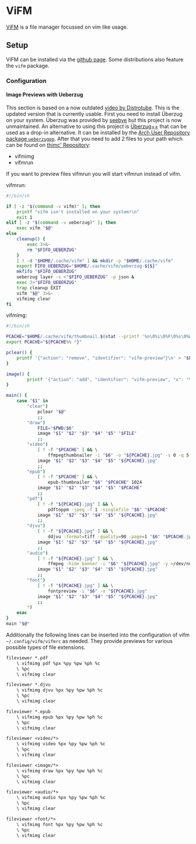 # ViFM

[ViFM](https://vifm.info) is a file manager focussed on vim like usage.

## Setup

ViFM can be installed via the
[github page](https://github.com/vifm/vifm).
Some distributions also feature the `vifm` package.

### Configuration

#### Image Previews with Ueberzug

This section is based on a now outdated
[video by Distrotube](https://www.youtube.com/watch?v=qgxsduCO1pE).
This is the updated version that is currently usable.
First you need to install Überzug on your system.
Überzug was provided by [seebye](https://github.com/seebye/ueberzug) but this
project is now unmaintained.
An alternative to using this project is
[Überzug++](https://github.com/jstkdng/ueberzugpp) that can be used as a drop-in
alternative.
It can be installed by the
[Arch User Repository package `ueberzugpp`](/wiki/linux/package_manager.md#arch-linux-pacman-and-yay).
After that you need to add 2 files to your path which can be found on
[thimc' Repository](https://github.com/thimc/vifmimg):

- vifmimg
- vifmrun

If you want to preview files vifmrun you will start vifmrun instead of vifm.

vifmrun:

```sh
#!/bin/sh

if [ -z "$(command -v vifm)" ]; then
	printf "vifm isn't installed on your system!\n"
	exit 1
elif [ -z "$(command -v ueberzug)" ]; then
	exec vifm "$@"
else
	cleanup() {
		exec 3>&-
	    rm "$FIFO_UEBERZUG"
	}
	[ ! -d "$HOME/.cache/vifm" ] && mkdir -p "$HOME/.cache/vifm"
	export FIFO_UEBERZUG="$HOME/.cache/vifm/ueberzug-${$}"
	mkfifo "$FIFO_UEBERZUG"
	ueberzug layer -s <"$FIFO_UEBERZUG" -p json &
	exec 3>"$FIFO_UEBERZUG"
	trap cleanup EXIT
	vifm "$@" 3>&-
	vifmimg clear
fi
```

vifmimg:

```sh
#!/bin/sh

PCACHE="$HOME/.cache/vifm/thumbnail.$(stat --printf '%n\0%i\0%F\0%s\0%W\0%Y' -- "$(readlink -f "$PWD/$6")" | sha256sum)"
export PCACHE="${PCACHE%% *}"

pclear() {
	printf '{"action": "remove", "identifier": "vifm-preview"}\n' > "$FIFO_UEBERZUG"
}

image() {
		printf '{"action": "add", "identifier": "vifm-preview", "x": "%s", "y": "%s", "width": "%s", "height": "%s", "scaler": "contain", "path": "%s"}\n' "$2" "$3" "$4" "$5" "$6" > "$FIFO_UEBERZUG"
}

main() {
    case "$1" in
        "clear")
			pclear "$@"
			;;
        "draw")
			FILE="$PWD/$6"
			image "$1" "$2" "$3" "$4" "$5" "$FILE"
			;;
        "video")
			[ ! -f "$PCACHE" ] && \
				ffmpegthumbnailer -i "$6" -o "${PCACHE}.jpg" -s 0 -q 5
			image "$1" "$2" "$3" "$4" "$5" "${PCACHE}.jpg"
			;;
        "epub")
			[ ! -f "$PCACHE" ] && \
				epub-thumbnailer "$6" "$PCACHE" 1024
			image "$1" "$2" "$3" "$4" "$5" "$PCACHE"
			;;
        "pdf")
			[ ! -f "${PCACHE}.jpg" ] && \
				pdftoppm -jpeg -f 1 -singlefile "$6" "$PCACHE"
			image "$1" "$2" "$3" "$4" "$5" "${PCACHE}.jpg"
			;;
        "djvu")
			[ ! -f "${PCACHE}.jpg" ] && \
				ddjvu -format=tiff -quality=90 -page=1 "$6" "$PCACHE.jpg"
			image "$1" "$2" "$3" "$4" "$5" "${PCACHE}.jpg"
			;;
        "audio")
			[ ! -f "${PCACHE}.jpg" ] && \
				ffmpeg -hide_banner -i "$6" "${PCACHE}.jpg" -y >/dev/null
			image "$1" "$2" "$3" "$4" "$5" "${PCACHE}.jpg"
			;;
        "font")
			[ ! -f "${PCACHE}.jpg" ] && \
				fontpreview -i "$6" -o "${PCACHE}.jpg"
			image "$1" "$2" "$3" "$4" "$5" "${PCACHE}.jpg"
			;;
        *)
    esac
}
main "$@"
```

Additionally the following lines can be inserted into the configuration of vifm
`~/.config/vifm/vifmrc` as needed.
They provide previews for various possible types of file extensions.

```txt
fileviewer *.pdf
    \ vifmimg pdf %px %py %pw %ph %c
    \ %pc
    \ vifmimg clear

fileviewer *.djvu
    \ vifmimg djvu %px %py %pw %ph %c
    \ %pc
    \ vifmimg clear

fileviewer *.epub
    \ vifmimg epub %px %py %pw %ph %c
    \ %pc
    \ vifmimg clear

fileviewer <video/*>
    \ vifmimg video %px %py %pw %ph %c
    \ %pc
    \ vifmimg clear

fileviewer <image/*>
    \ vifmimg draw %px %py %pw %ph %c
    \ %pc
    \ vifmimg clear

fileviewer <audio/*>
    \ vifmimg audio %px %py %pw %ph %c
    \ %pc
    \ vifmimg clear

fileviewer <font/*>
    \ vifmimg font %px %py %pw %ph %c
    \ %pc
    \ vifmimg clear
```
